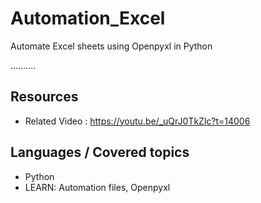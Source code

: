 # Automation_Excel

Automate Excel sheets using Openpyxl in Python

..........

## Resources
+ Related Video : https://youtu.be/_uQrJ0TkZlc?t=14006

## Languages / Covered topics
+ Python
+ LEARN: Automation files, Openpyxl
